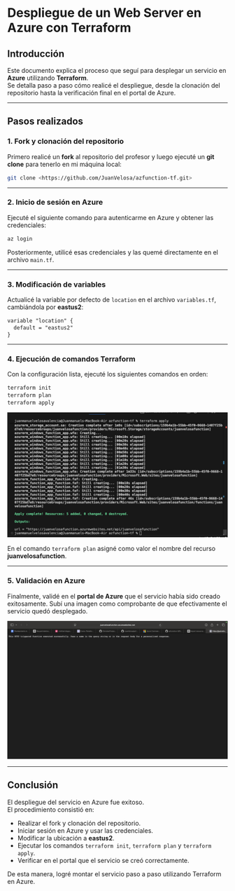 # Despliegue de un Web Server en Azure con Terraform

## Introducción
Este documento explica el proceso que seguí para desplegar un servicio en **Azure** utilizando **Terraform**.  
Se detalla paso a paso cómo realicé el despliegue, desde la clonación del repositorio hasta la verificación final en el portal de Azure.

---

## Pasos realizados

### 1. Fork y clonación del repositorio
Primero realicé un **fork** al repositorio del profesor y luego ejecuté un **git clone** para tenerlo en mi máquina local:

```bash
git clone <https://github.com/JuanVelosa/azfunction-tf.git>
```

---

### 2. Inicio de sesión en Azure
Ejecuté el siguiente comando para autenticarme en Azure y obtener las credenciales:

```bash
az login
```

Posteriormente, utilicé esas credenciales y las quemé directamente en el archivo `main.tf`.

---

### 3. Modificación de variables
Actualicé la variable por defecto de `location` en el archivo `variables.tf`, cambiándola por **eastus2**:

```hcl
variable "location" {
  default = "eastus2"
}
```

---

### 4. Ejecución de comandos Terraform
Con la configuración lista, ejecuté los siguientes comandos en orden:

```bash
terraform init
terraform plan
terraform apply
```

![Foto de que el servicio se creo correctamente](images/2.png)



En el comando `terraform plan` asigné como valor el nombre del recurso **juanvelosafunction**.

---

### 5. Validación en Azure
Finalmente, validé en el **portal de Azure** que el servicio había sido creado exitosamente. 
Subí una imagen como comprobante de que efectivamente el servicio quedó desplegado.


![Foto de que el servicio fue desplegado](images/1.png)

---

## Conclusión
El despliegue del servicio en Azure fue exitoso.  
El procedimiento consistió en:
- Realizar el fork y clonación del repositorio.  
- Iniciar sesión en Azure y usar las credenciales.  
- Modificar la ubicación a **eastus2**.  
- Ejecutar los comandos `terraform init`, `terraform plan` y `terraform apply`.  
- Verificar en el portal que el servicio se creó correctamente.


De esta manera, logré montar el servicio paso a paso utilizando Terraform en Azure.
